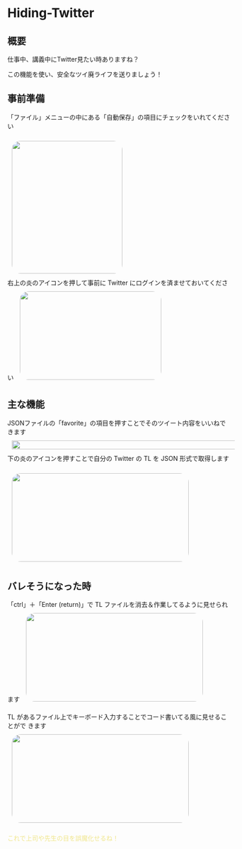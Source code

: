 # Hiding-Twitter

## 概要
仕事中、講義中にTwitter見たい時ありますね？

この機能を使い、安全なツイ廃ライフを送りましょう！


## 事前準備
「ファイル」メニューの中にある「自動保存」の項目にチェックをいれてください

<img src="https://gyazo.com/2b7cf3d20059e6b92391bb15025e471e.png" width="250" height="300" style="margin: 10px;  border-radius: 20px;"  >

<br>
右上の炎のアイコンを押して事前に Twitter にログインを済ませておいてください

<img src="https://gyazo.com/f853c8d3880b181ad4d669f59ce6327f.png" width="320" height="200" style="margin: 10px;  border-radius: 20px;"  >

## 主な機能
JSONファイルの「favorite」の項目を押すことでそのツイート内容をいいねできます
<img src="https://gyazo.com/2bf6dbfb5384ad4097777de639b9d3d4.png" width="3000" height="20" style="margin: 10px;">
<br>
下の炎のアイコンを押すことで自分の Twitter の TL を JSON 形式で取得します

<img src="https://gyazo.com/a440a748c47b463be5778fa2911c6eec.png" width="400" height="200" style="margin: 10px;  border-radius: 20px;"  >

<br>


## バレそうになった時
「ctrl」＋「Enter (return)」で TL ファイルを消去＆作業してるように見せられます
<img src="https://gyazo.com/1cef91e03d9353282d6be2c522555bc5.gif" width="400" height="200" style="margin: 10px;  border-radius: 20px;">

TL があるファイル上でキーボード入力することでコード書いてる風に見せることがで
きます
<img src="https://gyazo.com/f5ab5add1a6e21388e4b86114eaae408.gif" width="400" height="200" style="margin: 10px;  border-radius: 20px;"  >


<span style="color:#f0e68c;">これで上司や先生の目を誤魔化せるね！</span>






